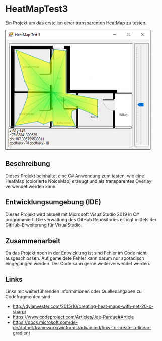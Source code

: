 # HeatMapTest3
Ein Projekt um das erstellen einer transparenten HeatMap zu testen.

![Bild der Anwendung](https://github.com/avoid200/HeatMapTest3/blob/master/BitmapTest3.png)

## Beschreibung
Dieses Projekt beinhaltet eine C# Anwendung zum testen, wie eine HeatMap (colorierte NoiceMap) erzeugt und als transparentes Overlay verwendet werden kann.

## Entwicklungsumgebung (IDE)
Dieses Projekt wird aktuell mit Microsoft VisualStudio 2019 in C# programmiert.
Die verwaltung des GitHub Repositories erfolgt mittels der GitHub-Erweiterung für VisualStudio.

## Zusammenarbeit
Da das Projekt noch in der Entwicklung ist sind Fehler im Code nicht ausgeschlossen.
Auf gemeldete Fehler kann darum nur sporadisch eingegangen werden.
Der Code kann gerne weiterverwendet werden.

## Links
Links mit weiterführenden Informationen oder Quellenangaben zu Codefragmenten sind:
- http://dylanvester.com/2015/10/creating-heat-maps-with-net-20-c-sharp/
- https://www.codeproject.com/Articles/Joe-Pardue#Article
- https://docs.microsoft.com/de-de/dotnet/framework/winforms/advanced/how-to-create-a-linear-gradient
